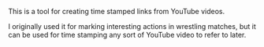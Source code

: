 This is a tool for creating time stamped links from YouTube videos.

I originally used it for marking interesting actions in wrestling matches, but it can be used for time stamping any sort of YouTube video to refer to later.